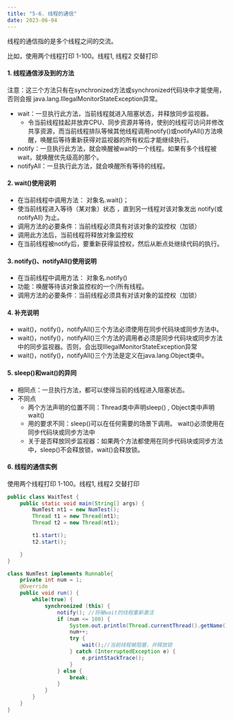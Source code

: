 ```yaml
---
title: "5-6. 线程的通信"
date: 2023-06-04
---
```

线程的通信指的是多个线程之间的交流。

比如，使用两个线程打印 1-100。线程1, 线程2 交替打印

#### 1. 线程通信涉及到的方法
注意：这三个方法只有在synchronized方法或synchronized代码块中才能使用，否则会报
java.lang.IllegalMonitorStateException异常。

- wait：一旦执行此方法，当前线程就进入阻塞状态，并释放同步监视器。
    - 令当前线程挂起并放弃CPU、同步资源并等待，使别的线程可访问并修改共享资源，而当前线程排队等候其他线程调用notify()或notifyAll()方法唤醒，唤醒后等待重新获得对监视器的所有权后才能继续执行。
- notify：一旦执行此方法，就会唤醒被wait的一个线程。如果有多个线程被wait，就唤醒优先级高的那个。
- notifyAll：一旦执行此方法，就会唤醒所有等待的线程。

#### 2. wait()使用说明
- 在当前线程中调用方法： 对象名.wait()；
- 使当前线程进入等待（某对象）状态 ，直到另一线程对该对象发出 notify(或notifyAll) 为止。
- 调用方法的必要条件：当前线程必须具有对该对象的监控权（加锁）
- 调用此方法后，当前线程将释放对象监控权
- 在当前线程被notify后，要重新获得监控权，然后从断点处继续代码的执行。

#### 3. notify()、notifyAll()使用说明
- 在当前线程中调用方法： 对象名.notify()
- 功能：唤醒等待该对象监控权的一个/所有线程。
- 调用方法的必要条件：当前线程必须具有对该对象的监控权（加锁）

#### 4. 补充说明
- wait()，notify()，notifyAll()三个方法必须使用在同步代码块或同步方法中。
- wait()，notify()，notifyAll()三个方法的调用者必须是同步代码块或同步方法中的同步监视器。否则，会出现IllegalMonitorStateException异常
- wait()，notify()，notifyAll()三个方法是定义在java.lang.Object类中。

#### 5. sleep()和wait()的异同
- 相同点：一旦执行方法，都可以使得当前的线程进入阻塞状态。
- 不同点
    - 两个方法声明的位置不同：Thread类中声明sleep() , Object类中声明wait()
    - 用的要求不同：sleep()可以在任何需要的场景下调用。 wait()必须使用在同步代码块或同步方法中
    - 关于是否释放同步监视器：如果两个方法都使用在同步代码块或同步方法中，sleep()不会释放锁，wait()会释放锁。

#### 6. 线程的通信实例
使用两个线程打印 1-100。线程1, 线程2 交替打印
```java
public class WaitTest {
    public static void main(String[] args) {
        NumTest nt1 = new NumTest();
        Thread t1 = new Thread(nt1);
        Thread t2 = new Thread(nt1);

        t1.start();
        t2.start();

    }
}

class NumTest implements Runnable{
    private int num = 1;
    @Override
    public void run() {
        while(true) {
            synchronized (this) {
                notify(); //将被wait的线程重新激活
                if (num <= 100) {
                    System.out.println(Thread.currentThread().getName() + "@" + num);
                    num++;
                    try {
                        wait();//当前线程被阻塞，并释放锁
                    } catch (InterruptedException e) {
                        e.printStackTrace();
                    }
                } else {
                    break;
                }
            }
        }
    }
}
```

